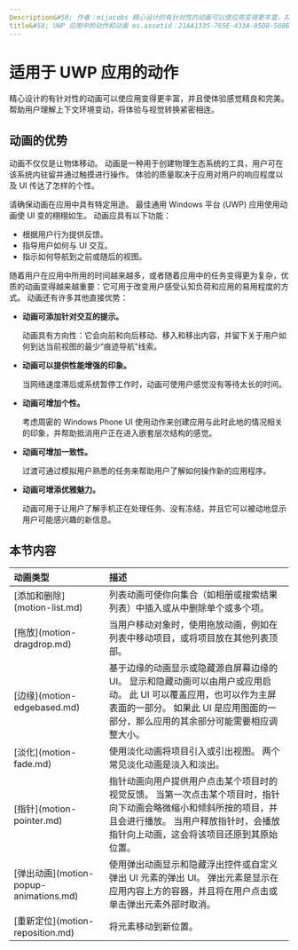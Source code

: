 ```yaml
---
Description&#58; 作者：mijacobs 精心设计的有针对性的动画可以使应用变得更丰富，并且使体验感觉精良和完美。 帮助用户理解上下文更改，将体验与视觉转换紧密相连。
title&#58; UWP 应用中的动作和动画 ms.assetid：21AA1335-765E-433A-85D8-560B340AE966 标签：动作 模板：detail.hbs testmetadata：测试 tocnode：设计和 UI
---
```


# 适用于 UWP 应用的动作

精心设计的有针对性的动画可以使应用变得更丰富，并且使体验感觉精良和完美。 帮助用户理解上下文环境变动，将体验与视觉转换紧密相连。

## <span id="Benefits_of_animation"></span><span id="benefits_of_animation"></span><span id="BENEFITS_OF_ANIMATION"></span>动画的优势


动画不仅仅是让物体移动。 动画是一种用于创建物理生态系统的工具，用户可在该系统内驻留并通过触摸进行操作。 体验的质量取决于应用对用户的响应程度以及 UI 传达了怎样的个性。

请确保动画在应用中具有特定用途。 最佳通用 Windows 平台 (UWP) 应用使用动画使 UI 变的栩栩如生。 动画应具有以下功能：

-   根据用户行为提供反馈。
-   指导用户如何与 UI 交互。
-   指示如何导航到之前或随后的视图。

随着用户在应用中所用的时间越来越多，或者随着应用中的任务变得更为复杂，优质的动画变得越来越重要：它可用于改变用户感受认知负荷和应用的易用程度的方式。 动画还有许多其他直接优势：

-   **动画可添加针对交互的提示。**

    动画具有方向性：它会向前和向后移动、移入和移出内容，并留下关于用户如何到达当前视图的最少“痕迹导航”线索。

-   **动画可以提供性能增强的印象。**

    当网络速度滞后或系统暂停工作时，动画可使用户感觉没有等待太长的时间。

-   **动画可增加个性。**

    考虑周密的 Windows Phone UI 使用动作来创建应用与此时此地的情况相关的印象，并帮助抵消用户正在进入嵌套层次结构的感觉。

-   **动画可增加一致性。**

    过渡可通过模拟用户熟悉的任务来帮助用户了解如何操作新的应用程序。

-   **动画可增添优雅魅力。**

    动画可用于让用户了解手机正在处理任务、没有冻结，并且它可以被动地显示用户可能感兴趣的新信息。

## 本节内容
<table>
<thead>
<tr class="header">
<th align="left">动画类型</th>
<th align="left">描述</th>
</tr>
</thead>
<tbody>
    <tr>
        <td>[添加和删除](motion-list.md)
        </td>
        <td>列表动画可使你向集合（如相册或搜索结果列表）中插入或从中删除单个或多个项。
        </td>
    </tr> 
    <tr>
        <td>[拖放](motion-dragdrop.md)
        </td>
        <td>当用户移动对象时，使用拖放动画，例如在列表中移动项目，或将项目放在其他列表顶部。
        </td>
    </tr>
    <tr>
        <td>[边缘](motion-edgebased.md)
        </td>
        <td>基于边缘的动画显示或隐藏源自屏幕边缘的 UI。 显示和隐藏动画可以由用户或应用启动。 此 UI 可以覆盖应用，也可以作为主屏表面的一部分。 如果此 UI 是应用图面的一部分，那么应用的其余部分可能需要相应调整大小。
        </td>
    </tr>   
    <tr>
        <td>[淡化](motion-fade.md)
        </td>
        <td>使用淡化动画将项目引入或引出视图。 两个常见淡化动画是淡入和淡出。
        </td>
    </tr>   
    <tr>
        <td>[指针](motion-pointer.md)
        </td>
        <td>指针动画向用户提供用户点击某个项目时的视觉反馈。 当第一次点击某个项目时，指针向下动画会略微缩小和倾斜所按的项目，并且会进行播放。 当用户释放指针时，会播放指针向上动画，这会将该项目还原到其原始位置。
        </td>
    </tr>   
    <tr>
        <td>[弹出动画](motion-popup-animations.md)
        </td>
        <td>使用弹出动画显示和隐藏浮出控件或自定义弹出 UI 元素的弹出 UI。 弹出元素是显示在应用内容上方的容器，并且将在用户点击或单击弹出元素外部时取消。
        </td>
    </tr>     
    <tr>
        <td>[重新定位](motion-reposition.md)
        </td>
        <td>将元素移动到新位置。
        </td>
    </tr>

</tbody>
</table>

 

 

 







<!--HONumber=Jun16_HO4-->


